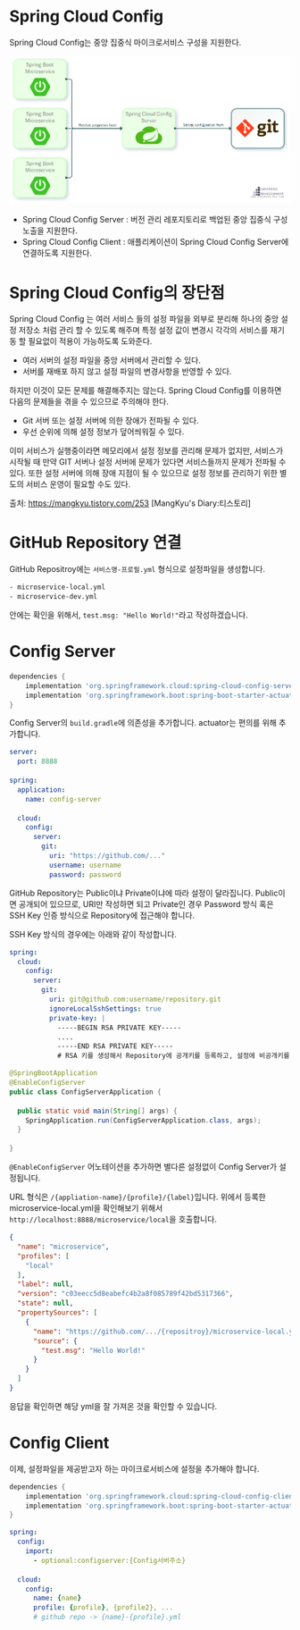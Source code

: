# Spring Cloud Config

Spring Cloud Config는 중앙 집중식 마이크로서비스 구성을 지원한다.

<img src="https://github.com/westreed/MSA-Study/blob/main/_src/config_server.png"/>

- Spring Cloud Config Server : 버전 관리 레포지토리로 백업된 중앙 집중식 구성 노출을 지원한다.
- Spring Cloud Config Client : 애플리케이션이 Spring Cloud Config Server에 연결하도록 지원한다.

# Spring Cloud Config의 장단점

Spring Cloud Config 는 여러 서비스 들의 설정 파일을 외부로 분리해 하나의 중앙 설정 저장소 처럼 관리 할 수 있도록 해주며 특정 설정 값이 변경시 각각의 서비스를 재기동 할 필요없이 적용이 가능하도록 도와준다.

- 여러 서버의 설정 파일을 중앙 서버에서 관리할 수 있다. 
- 서버를 재배포 하지 않고 설정 파일의 변경사항을 반영할 수 있다.

하지만 이것이 모든 문제를 해결해주지는 않는다. Spring Cloud Config를 이용하면 다음의 문제들을 겪을 수 있으므로 주의해야 한다.

- Git 서버 또는 설정 서버에 의한 장애가 전파될 수 있다.
- 우선 순위에 의해 설정 정보가 덮어씌워질 수 있다.

이미 서비스가 실행중이라면 메모리에서 설정 정보를 관리해 문제가 없지만, 서비스가 시작될 때 만약 GIT 서버나 설정 서버에 문제가 있다면 서비스들까지 문제가 전파될 수 있다. 또한 설정 서버에 의해 장애 지점이 될 수 있으므로 설정 정보를 관리하기 위한 별도의 서비스 운영이 필요할 수도 있다.

출처: https://mangkyu.tistory.com/253 [MangKyu's Diary:티스토리]

# GitHub Repository 연결

GitHub Repositroy에는 `서비스명-프로필.yml` 형식으로 설정파일을 생성합니다.

```bash
- microservice-local.yml
- microservice-dev.yml
```

안에는 확인을 위해서, `test.msg: "Hello World!"`라고 작성하겠습니다.

# Config Server

```gradle
dependencies {
    implementation 'org.springframework.cloud:spring-cloud-config-server'
    implementation 'org.springframework.boot:spring-boot-starter-actuator'
}
```

Config Server의 `build.gradle`에 의존성을 추가합니다. actuator는 편의를 위해 추가합니다.

```yml
server:
  port: 8888

spring:
  application:
    name: config-server

  cloud:
    config:
      server:
        git:
          uri: "https://github.com/..."
          username: username
          password: password
```
GitHub Repository는 Public이냐 Private이냐에 따라 설정이 달라집니다. Public이면 공개되어 있으므로, URI만 작성하면 되고 Private인 경우 Password 방식 혹은 SSH Key 인증 방식으로 Repository에 접근해야 합니다.

SSH Key 방식의 경우에는 아래와 같이 작성합니다.
```yml
spring:
  cloud:
    config:
      server:
        git:
          uri: git@github.com:username/repository.git
          ignoreLocalSshSettings: true
          private-key: |
            -----BEGIN RSA PRIVATE KEY-----
            ....
            -----END RSA PRIVATE KEY-----
            # RSA 키를 생성해서 Repository에 공개키를 등록하고, 설정에 비공개키를 넣습니다.
```

```java
@SpringBootApplication
@EnableConfigServer
public class ConfigServerApplication {

  public static void main(String[] args) {
    SpringApplication.run(ConfigServerApplication.class, args);
  }

}
```

`@EnableConfigServer` 어노테이션을 추가하면 별다른 설정없이 Config Server가 설정됩니다.

URL 형식은 `/{appliation-name}/{profile}/{label}`입니다. 위에서 등록한 microservice-local.yml을 확인해보기 위해서 `http://localhost:8888/microservice/local`을 호출합니다.

```json
{
  "name": "microservice",
  "profiles": [
    "local"
  ],
  "label": null,
  "version": "c03eecc5d8eabefc4b2a8f085789f42bd5317366",
  "state": null,
  "propertySources": [
    {
      "name": "https://github.com/.../{repositroy}/microservice-local.yml",
      "source": {
        "test.msg": "Hello World!"
      }
    }
  ]
}
```

응답을 확인하면 해당 yml을 잘 가져온 것을 확인할 수 있습니다.

# Config Client

이제, 설정파일을 제공받고자 하는 마이크로서비스에 설정을 추가해야 합니다.

```gradle
dependencies {
    implementation 'org.springframework.cloud:spring-cloud-config-client'
    implementation 'org.springframework.boot:spring-boot-starter-actuator'
}
```

```yml
spring:
  config:
    import:
      - optional:configserver:{Config서버주소}
  
  cloud:
    config:
      name: {name}
      profile: {profile}, {profile2}, ...
      # github repo -> {name}-{profile}.yml
```